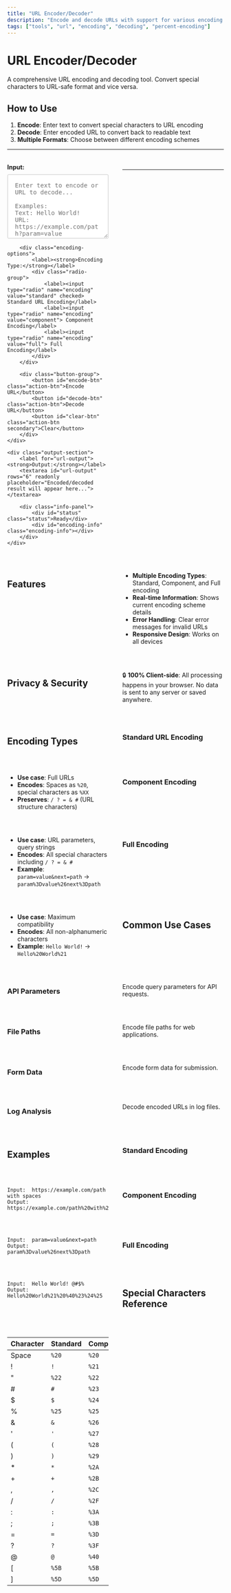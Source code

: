 ```yaml
---
title: "URL Encoder/Decoder"
description: "Encode and decode URLs with support for various encoding schemes"
tags: ["tools", "url", "encoding", "decoding", "percent-encoding"]
---
```


# URL Encoder/Decoder

A comprehensive URL encoding and decoding tool. Convert special characters to URL-safe format and vice versa.

## How to Use

1. **Encode**: Enter text to convert special characters to URL encoding
2. **Decode**: Enter encoded URL to convert back to readable text
3. **Multiple Formats**: Choose between different encoding schemes

---

<div class="url-encoder-container">
    <div class="input-section">
        <label for="url-input"><strong>Input:</strong></label>
        <textarea id="url-input" rows="6" placeholder="Enter text to encode or URL to decode...&#10;&#10;Examples:&#10;Text: Hello World!&#10;URL: https://example.com/path?param=value"></textarea>
        
        <div class="encoding-options">
            <label><strong>Encoding Type:</strong></label>
            <div class="radio-group">
                <label><input type="radio" name="encoding" value="standard" checked> Standard URL Encoding</label>
                <label><input type="radio" name="encoding" value="component"> Component Encoding</label>
                <label><input type="radio" name="encoding" value="full"> Full Encoding</label>
            </div>
        </div>
        
        <div class="button-group">
            <button id="encode-btn" class="action-btn">Encode URL</button>
            <button id="decode-btn" class="action-btn">Decode URL</button>
            <button id="clear-btn" class="action-btn secondary">Clear</button>
        </div>
    </div>
    
    <div class="output-section">
        <label for="url-output"><strong>Output:</strong></label>
        <textarea id="url-output" rows="6" readonly placeholder="Encoded/decoded result will appear here..."></textarea>
        
        <div class="info-panel">
            <div id="status" class="status">Ready</div>
            <div id="encoding-info" class="encoding-info"></div>
        </div>
    </div>
</div>

<script>
const input = document.getElementById("url-input");
const output = document.getElementById("url-output");
const encodeBtn = document.getElementById("encode-btn");
const decodeBtn = document.getElementById("decode-btn");
const clearBtn = document.getElementById("clear-btn");
const status = document.getElementById("status");
const encodingInfo = document.getElementById("encoding-info");
const encodingRadios = document.querySelectorAll('input[name="encoding"]');

function updateStatus(message, type = "info") {
    status.textContent = message;
    status.className = `status ${type}`;
}

function getEncodingType() {
    return document.querySelector('input[name="encoding"]:checked').value;
}

function updateEncodingInfo() {
    const type = getEncodingType();
    let info = "";
    
    switch(type) {
        case "standard":
            info = "Standard: Encodes spaces as %20, special chars as %XX";
            break;
        case "component":
            info = "Component: Encodes / ? = & # as %XX (for URL components)";
            break;
        case "full":
            info = "Full: Encodes all non-alphanumeric chars as %XX";
            break;
    }
    
    encodingInfo.textContent = info;
}

function encodeURL(text, type) {
    switch(type) {
        case "standard":
            return encodeURI(text);
        case "component":
            return encodeURIComponent(text);
        case "full":
            return text.replace(/[^A-Za-z0-9]/g, (char) => {
                return '%' + char.charCodeAt(0).toString(16).padStart(2, '0').toUpperCase();
            });
        default:
            return encodeURI(text);
    }
}

function decodeURL(text, type) {
    try {
        switch(type) {
            case "standard":
                return decodeURI(text);
            case "component":
                return decodeURIComponent(text);
            case "full":
                return text.replace(/%[0-9A-Fa-f]{2}/g, (match) => {
                    return String.fromCharCode(parseInt(match.slice(1), 16));
                });
            default:
                return decodeURI(text);
        }
    } catch (e) {
        throw new Error("Invalid encoded URL");
    }
}

function encode() {
    const text = input.value.trim();
    if (!text) {
        updateStatus("Please enter text to encode", "warning");
        return;
    }
    
    try {
        const type = getEncodingType();
        const encoded = encodeURL(text, type);
        output.value = encoded;
        updateStatus(`Successfully encoded using ${type} encoding`, "success");
    } catch (e) {
        updateStatus("Error encoding: " + e.message, "error");
    }
}

function decode() {
    const text = input.value.trim();
    if (!text) {
        updateStatus("Please enter URL to decode", "warning");
        return;
    }
    
    try {
        const type = getEncodingType();
        const decoded = decodeURL(text, type);
        output.value = decoded;
        updateStatus(`Successfully decoded using ${type} decoding`, "success");
    } catch (e) {
        updateStatus("Error decoding: " + e.message, "error");
    }
}

function clear() {
    input.value = "";
    output.value = "";
    updateStatus("Ready", "info");
}

// Event listeners
encodeBtn.addEventListener("click", encode);
decodeBtn.addEventListener("click", decode);
clearBtn.addEventListener("click", clear);

encodingRadios.forEach(radio => {
    radio.addEventListener("change", updateEncodingInfo);
});

// Initial setup
updateEncodingInfo();
</script>

<style>
.url-encoder-container {
    display: grid;
    grid-template-columns: 1fr 1fr;
    gap: 2rem;
    margin: 2rem 0;
}

.input-section, .output-section {
    display: flex;
    flex-direction: column;
}

.input-section label, .output-section label {
    margin-bottom: 0.5rem;
    font-weight: bold;
}

#url-input, #url-output {
    width: 100%;
    min-height: 150px;
    font-family: 'Roboto Mono', monospace;
    font-size: 14px;
    padding: 1rem;
    border: 2px solid #e0e0e0;
    border-radius: 4px;
    resize: vertical;
}

#url-output {
    background-color: #f8f9fa;
    color: #495057;
}

.encoding-options {
    margin: 1rem 0;
    padding: 1rem;
    background-color: #f8f9fa;
    border-radius: 4px;
    border: 1px solid #e0e0e0;
}

.radio-group {
    display: flex;
    flex-direction: column;
    gap: 0.5rem;
    margin-top: 0.5rem;
}

.radio-group label {
    display: flex;
    align-items: center;
    gap: 0.5rem;
    font-weight: normal;
    cursor: pointer;
}

.button-group {
    display: flex;
    gap: 0.5rem;
    margin-top: 1rem;
    flex-wrap: wrap;
}

.action-btn {
    padding: 0.5rem 1rem;
    border: none;
    border-radius: 4px;
    cursor: pointer;
    font-weight: bold;
    transition: all 0.2s;
}

.action-btn:not(.secondary) {
    background-color: #007bff;
    color: white;
}

.action-btn:not(.secondary):hover {
    background-color: #0056b3;
}

.action-btn.secondary {
    background-color: #6c757d;
    color: white;
}

.action-btn.secondary:hover {
    background-color: #545b62;
}

.info-panel {
    margin-top: 1rem;
    padding: 1rem;
    background-color: #f8f9fa;
    border-radius: 4px;
    border: 1px solid #e0e0e0;
}

.status {
    font-weight: bold;
    margin-bottom: 0.5rem;
}

.status.success {
    color: #28a745;
}

.status.error {
    color: #dc3545;
}

.status.warning {
    color: #ffc107;
}

.status.info {
    color: #17a2b8;
}

.encoding-info {
    font-size: 0.9em;
    color: #6c757d;
}

@media (max-width: 768px) {
    .url-encoder-container {
        grid-template-columns: 1fr;
        gap: 1rem;
    }
    
    .button-group {
        justify-content: center;
    }
    
    .radio-group {
        flex-direction: column;
    }
}
</style>

---

## Features

- **Multiple Encoding Types**: Standard, Component, and Full encoding
- **Real-time Information**: Shows current encoding scheme details
- **Error Handling**: Clear error messages for invalid URLs
- **Responsive Design**: Works on all devices

## Privacy & Security

🔒 **100% Client-side**: All processing happens in your browser. No data is sent to any server or saved anywhere.

## Encoding Types

### Standard URL Encoding
- **Use case**: Full URLs
- **Encodes**: Spaces as `%20`, special characters as `%XX`
- **Preserves**: `/ ? = & #` (URL structure characters)

### Component Encoding
- **Use case**: URL parameters, query strings
- **Encodes**: All special characters including `/ ? = & #`
- **Example**: `param=value&next=path` → `param%3Dvalue%26next%3Dpath`

### Full Encoding
- **Use case**: Maximum compatibility
- **Encodes**: All non-alphanumeric characters
- **Example**: `Hello World!` → `Hello%20World%21`

## Common Use Cases

### API Parameters
Encode query parameters for API requests.

### File Paths
Encode file paths for web applications.

### Form Data
Encode form data for submission.

### Log Analysis
Decode encoded URLs in log files.

## Examples

### Standard Encoding
```
Input:  https://example.com/path with spaces
Output: https://example.com/path%20with%20spaces
```

### Component Encoding
```
Input:  param=value&next=path
Output: param%3Dvalue%26next%3Dpath
```

### Full Encoding
```
Input:  Hello World! @#$%
Output: Hello%20World%21%20%40%23%24%25
```

## Special Characters Reference

| Character | Standard | Component | Full |
|-----------|----------|-----------|------|
| Space | `%20` | `%20` | `%20` |
| ! | `!` | `%21` | `%21` |
| " | `%22` | `%22` | `%22` |
| # | `#` | `%23` | `%23` |
| $ | `$` | `%24` | `%24` |
| % | `%25` | `%25` | `%25` |
| & | `&` | `%26` | `%26` |
| ' | `'` | `%27` | `%27` |
| ( | `(` | `%28` | `%28` |
| ) | `)` | `%29` | `%29` |
| * | `*` | `%2A` | `%2A` |
| + | `+` | `%2B` | `%2B` |
| , | `,` | `%2C` | `%2C` |
| / | `/` | `%2F` | `%2F` |
| : | `:` | `%3A` | `%3A` |
| ; | `;` | `%3B` | `%3B` |
| = | `=` | `%3D` | `%3D` |
| ? | `?` | `%3F` | `%3F` |
| @ | `@` | `%40` | `%40` |
| [ | `%5B` | `%5B` | `%5B` |
| ] | `%5D` | `%5D` | `%5D` | 
